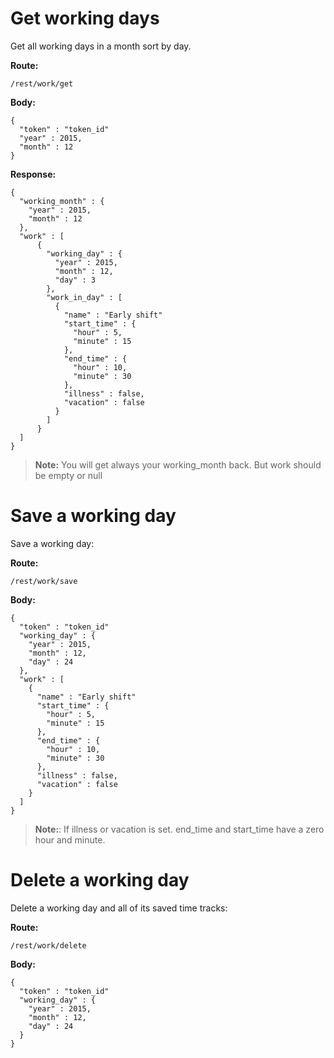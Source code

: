 # Get working days

Get all working days in a month sort by day.

**Route:**
```
/rest/work/get
```
**Body:**
```
{
  "token" : "token_id"
  "year" : 2015,
  "month" : 12
}
```
**Response:**
```
{
  "working_month" : {
    "year" : 2015,
    "month" : 12
  },
  "work" : [
      {
        "working_day" : {
          "year" : 2015,
          "month" : 12,
          "day" : 3
        },
        "work_in_day" : [        
          {
            "name" : "Early shift"
            "start_time" : {
              "hour" : 5,
              "minute" : 15
            },
            "end_time" : {
              "hour" : 10,
              "minute" : 30
            },
            "illness" : false,
            "vacation" : false
          }
        ]
      }
  ]
}
```
> **Note:** You will get always your working_month back. But work should be empty or null

# Save a working day

Save a working day:

**Route:**
```
/rest/work/save
```
**Body:**
```
{
  "token" : "token_id"
  "working_day" : {
    "year" : 2015,
    "month" : 12,
    "day" : 24
  },
  "work" : [
    {
      "name" : "Early shift"
      "start_time" : {
        "hour" : 5,
        "minute" : 15
      },
      "end_time" : {
        "hour" : 10,
        "minute" : 30
      },
      "illness" : false,
      "vacation" : false
    }
  ]
}
```
> **Note:**: If illness or vacation is set. end_time and start_time have a zero hour and minute.

# Delete a working day

Delete a working day and all of its saved time tracks:

**Route:**
```
/rest/work/delete
```
**Body:**
```
{
  "token" : "token_id"
  "working_day" : {
    "year" : 2015,
    "month" : 12,
    "day" : 24
  }
}
```
